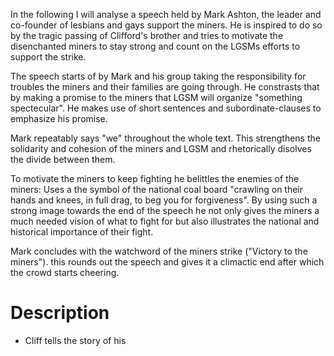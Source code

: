 In the following I will analyse a speech held by Mark Ashton, the leader and co-founder of lesbians and gays support the miners. He is inspired to do so by the tragic passing of Clifford's brother and tries to motivate the disenchanted miners to stay strong and count on the LGSMs efforts to support the strike.

The speech starts of by Mark and his group taking the responsibility for troubles the miners and their families are going through. He constrasts that by making a promise to the miners that LGSM will organize "something spectecular". He makes use of short sentences and subordinate-clauses to emphasize his promise.

Mark repeatably says "we" throughout the whole text. This strengthens the solidarity and cohesion of the miners and LGSM and rhetorically disolves the divide between them.

To motivate the miners to keep fighting he belittles the enemies of the miners: Uses a the symbol of the national coal board "crawling on their hands and knees, in full drag, to beg you for forgiveness". By using such a strong image towards the end of the speech he not only gives the miners a much needed vision of what to fight for but also illustrates the national and historical importance of their fight.

Mark concludes with the watchword of the miners strike ("Victory to the miners"). this rounds out the speech and gives it a climactic end after which the crowd starts cheering.

# Description

+ Cliff tells the story of his 